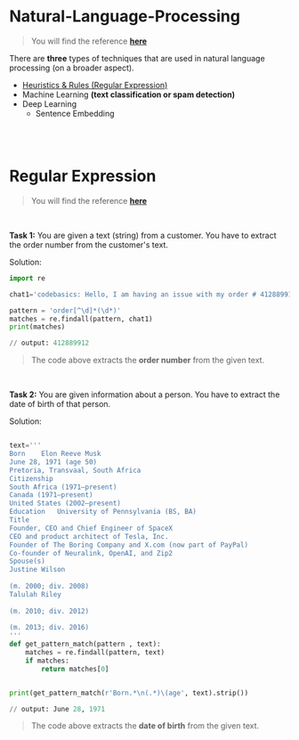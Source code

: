 # Natural-Language-Processing
> You will find the reference [**here**](https://youtu.be/nknYY32RGXQ?si=taKCV2td8PM1luEl)


There are **three** types of techniques that are used in natural language processing (on a broader aspect).

- [Heuristics & Rules (Regular Expression)](#Regular-Expression)
- Machine Learning **(text classification or spam detection)**
- Deep Learning
    - Sentence Embedding

<br><br>

# Regular Expression
> You will find the reference [**here**](https://youtu.be/lK9gx4q_vfI?si=pUV4357oRl6Qehfl) 

<br>

**Task 1:** You are given a text (string) from a customer. You have to extract the order number from the customer's text.

Solution:

```py
import re

chat1='codebasics: Hello, I am having an issue with my order # 412889912'

pattern = 'order[^\d]*(\d*)'
matches = re.findall(pattern, chat1)
print(matches)

// output: 412889912
```

>The code above extracts the **order number** from the given text.

<br>

**Task 2:** You are given information about a person. You have to extract the date of birth of that person.

Solution:

```py

text='''
Born	Elon Reeve Musk
June 28, 1971 (age 50)
Pretoria, Transvaal, South Africa
Citizenship	
South Africa (1971–present)
Canada (1971–present)
United States (2002–present)
Education	University of Pennsylvania (BS, BA)
Title	
Founder, CEO and Chief Engineer of SpaceX
CEO and product architect of Tesla, Inc.
Founder of The Boring Company and X.com (now part of PayPal)
Co-founder of Neuralink, OpenAI, and Zip2
Spouse(s)	
Justine Wilson
​
​(m. 2000; div. 2008)​
Talulah Riley
​
​(m. 2010; div. 2012)​
​
​(m. 2013; div. 2016)
'''
def get_pattern_match(pattern , text):
    matches = re.findall(pattern, text)
    if matches:
        return matches[0]


print(get_pattern_match(r'Born.*\n(.*)\(age', text).strip())

// output: June 28, 1971
```

>The code above extracts the **date of birth** from the given text.